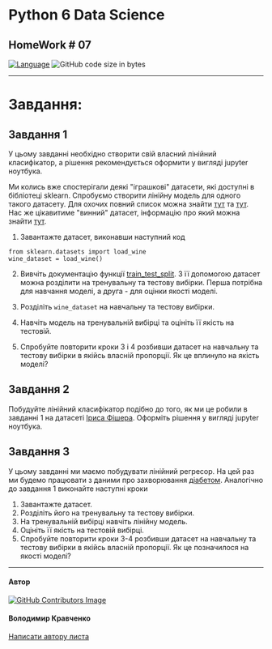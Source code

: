 # Python 6 Data Science
## HomeWork # 07

[![Language](https://img.shields.io/badge/language-python-blue)](https://www.python.org)
![GitHub code size in bytes](https://img.shields.io/github/languages/code-size/VlodyaKr/Python-6-Data-Science-HomeWork-07)

---
# Завдання:

## Завдання 1

У цьому завданні необхідно створити свій власний лінійний класифікатор, а рішення рекомендується оформити у вигляді jupyter ноутбука.

Ми колись вже спостерігали деякі "іграшкові" датасети, які доступні в бібліотеці sklearn. Спробуємо створити лінійну модель для одного такого датасету. Для охочих повний список можна знайти [тут](https://scikit-learn.org/stable/datasets/toy_dataset.html) та [тут](https://scikit-learn.org/stable/modules/classes.html#module-sklearn.datasets). Нас же цікавитиме "винний" датасет, інформацію про який можна знайти [тут](https://scikit-learn.org/stable/modules/generated/sklearn.datasets.load_wine.html#sklearn.datasets.load_wine).

1. Завантажте датасет, виконавши наступний код
```
from sklearn.datasets import load_wine
wine_dataset = load_wine()
```


2. Вивчіть документацію функції [train_test_split](https://scikit-learn.org/stable/modules/generated/sklearn.model_selection.train_test_split.html?highlight=train_test_split#sklearn.model_selection.train_test_split). З її допомогою датасет можна розділити на тренувальну та тестову вибірки. Перша потрібна для навчання моделі, а друга - для оцінки якості моделі.

3. Розділіть `wine_dataset` на навчальну та тестову вибірки.

4. Навчіть модель на тренувальній вибірці та оцініть її якість на тестовій.

5. Спробуйте повторити кроки 3 і 4 розбивши датасет на навчальну та тестову вибірки в якійсь власній пропорції. Як це вплинуло на якість моделі?

## Завдання 2

Побудуйте лінійний класифікатор подібно до того, як ми це робили в завданні 1 на датасеті [Іриса Фішера](https://scikit-learn.org/stable/modules/generated/sklearn.datasets.load_iris.html#sklearn.datasets.load_iris). Оформіть рішення у вигляді jupyter ноутбука.

## Завдання 3

У цьому завданні ми маємо побудувати лінійний регресор. На цей раз ми будемо працювати з даними про захворювання [діабетом](https://scikit-learn.org/stable/modules/generated/sklearn.datasets.load_diabetes.html#sklearn.datasets.load_diabetes). Аналогічно до завдання 1 виконайте наступні кроки

1. Завантажте датасет.
2. Розділіть його на тренувальну та тестову вибірки.
3. На тренувальній вибірці навчіть лінійну модель.
4. Оцініть її якість на тестовій вибірці.
5. Спробуйте повторити кроки 3-4 розбивши датасет на навчальну та тестову вибірки в якійсь власній пропорції. Як це позначилося на якості моделі?

---

#### Автор
[![GitHub Contributors Image](https://contrib.rocks/image?repo=VlodyaKr/Python-6-Data-Science-HomeWork-07)](https://github.com/VlodyaKr)

#### Володимир Кравченко
[Написати автору листа](mailto:vlodya@gmail.com?subject=Python-6-Data-Science-HomeWork-07)
